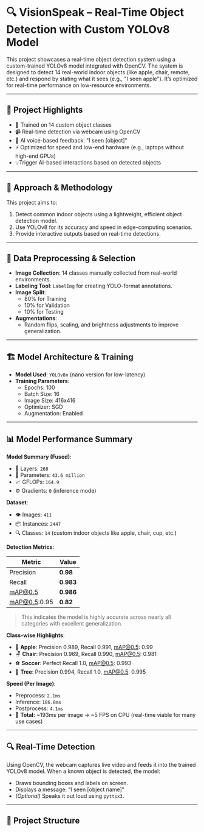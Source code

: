 # 🔍 VisionSpeak – Real-Time Object Detection with Custom YOLOv8 Model

This project showcases a real-time object detection system using a custom-trained YOLOv8 model integrated with OpenCV. The system is designed to detect 14 real-world indoor objects (like apple, chair, remote, etc.) and respond by stating what it sees (e.g., "I seen apple"). It’s optimized for real-time performance on low-resource environments.

---

## 📌 Project Highlights

- 🎯 Trained on 14 custom object classes
- 📹 Real-time detection via webcam using OpenCV
- 💬 AI voice-based feedback: "I seen [object]"
- ⚡ Optimized for speed and low-end hardware (e.g., laptops without high-end GPUs)
- 💡Trigger AI-based interactions based on detected objects

---

## 🧠 Approach & Methodology

This project aims to:
1. Detect common indoor objects using a lightweight, efficient object detection model.
2. Use YOLOv8 for its accuracy and speed in edge-computing scenarios.
3. Provide interactive outputs based on real-time detections.

---

## 🧹 Data Preprocessing & Selection

- **Image Collection**: 14 classes manually collected from real-world environments.
- **Labeling Tool**: `LabelImg` for creating YOLO-format annotations.
- **Image Split**:
  - 80% for Training
  - 10% for Validation
  - 10% for Testing
- **Augmentations**:
  - Random flips, scaling, and brightness adjustments to improve generalization.

---

## 🏗️ Model Architecture & Training

- **Model Used**: `YOLOv8n` (nano version for low-latency)
- **Training Parameters**:
  - Epochs: 100
  - Batch Size: 16
  - Image Size: 416x416
  - Optimizer: SGD
  - Augmentation: Enabled
---

## 📊 Model Performance Summary

**Model Summary (Fused)**:  
- 🧱 Layers: `268`  
- 🧠 Parameters: `43.6 million`  
- 📈 GFLOPs: `164.9`  
- ⚙️ Gradients: `0` (inference mode)

**Dataset**:
- 👁️ Images: `411`
- 📦 Instances: `2447`
- 🔍 Classes: `14` (custom indoor objects like apple, chair, cup, etc.)

**Detection Metrics**:

| Metric        | Value    |
|---------------|----------|
| Precision     | **0.98** |
| Recall        | **0.983** |
| mAP@0.5       | **0.986** |
| mAP@0.5:0.95  | **0.82**  |

> This indicates the model is highly accurate across nearly all categories with excellent generalization.

**Class-wise Highlights**:
- 🍎 **Apple**: Precision 0.989, Recall 0.991, mAP@0.5: 0.99  
- 🪑 **Chair**: Precision 0.969, Recall 0.990, mAP@0.5: 0.981  
- ⚽ **Soccer**: Perfect Recall 1.0, mAP@0.5: 0.993  
- 🌳 **Tree**: Precision 0.994, Recall 1.0, mAP@0.5: 0.995  

**Speed (Per Image)**:
- Preprocess: `2.1ms`
- Inference: `186.8ms`
- Postprocess: `4.1ms`
- 🔄 **Total:** ~193ms per image → ~5 FPS on CPU (real-time viable for many use cases)

---

## 🔍 Real-Time Detection

Using OpenCV, the webcam captures live video and feeds it into the trained YOLOv8 model. When a known object is detected, the model:
- Draws bounding boxes and labels on screen.
- Displays a message: “I seen [object name]”
- *(Optional)* Speaks it out loud using `pyttsx3`.

---

## 📂 Project Structure

